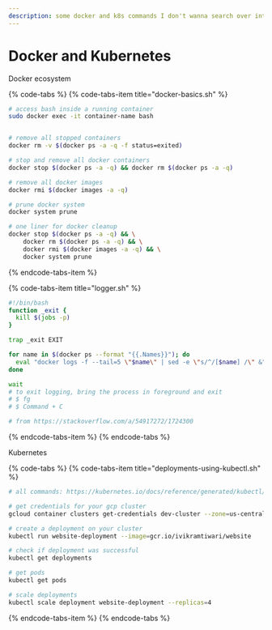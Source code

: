 ```yaml
---
description: some docker and k8s commands I don't wanna search over internet
---
```


# Docker and Kubernetes

Docker ecosystem

{% code-tabs %}
{% code-tabs-item title="docker-basics.sh" %}
```bash
# access bash inside a running container
sudo docker exec -it container-name bash


# remove all stopped containers
docker rm -v $(docker ps -a -q -f status=exited)

# stop and remove all docker containers
docker stop $(docker ps -a -q) && docker rm $(docker ps -a -q)

# remove all docker images
docker rmi $(docker images -a -q)

# prune docker system
docker system prune

# one liner for docker cleanup
docker stop $(docker ps -a -q) && \
    docker rm $(docker ps -a -q) && \
    docker rmi $(docker images -a -q) && \
    docker system prune
```
{% endcode-tabs-item %}

{% code-tabs-item title="logger.sh" %}
```bash
#!/bin/bash
function _exit {
  kill $(jobs -p)
}

trap _exit EXIT

for name in $(docker ps --format "{{.Names}}"); do
  eval "docker logs -f --tail=5 \"$name\" | sed -e \"s/^/[$name] /\" &";
done

wait
# to exit logging, bring the process in foreground and exit
# $ fg
# $ Command + C

# from https://stackoverflow.com/a/54917272/1724300
```
{% endcode-tabs-item %}
{% endcode-tabs %}

Kubernetes

{% code-tabs %}
{% code-tabs-item title="deployments-using-kubectl.sh" %}
```bash
# all commands: https://kubernetes.io/docs/reference/generated/kubectl/kubectl-commands

# get credentials for your gcp cluster
gcloud container clusters get-credentials dev-cluster --zone=us-central1-f

# create a deployment on your cluster
kubectl run website-deployment --image=gcr.io/ivikramtiwari/website

# check if deployment was successful
kubectl get deployments

# get pods
kubectl get pods

# scale deployments
kubectl scale deployment website-deployment --replicas=4
```
{% endcode-tabs-item %}
{% endcode-tabs %}



